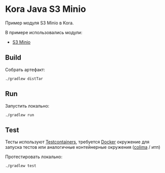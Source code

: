 # Kora Java S3 Minio

Пример модуля S3 Minio в Kora.

В примере использовались модули:
- [S3 Minio](https://kora-projects.github.io/kora-docs/ru/documentation/s3-client/#minio)

## Build

Собрать артефакт:

```shell
./gradlew distTar
```

## Run

Запустить локально:
```shell
./gradlew run
```

## Test

Тесты используют [Testcontainers](https://java.testcontainers.org/), требуется [Docker](https://docs.docker.com/engine/install/) окружение для запуска тестов или аналогичные контейнерные окружения ([colima](https://github.com/abiosoft/colima) / итп)

Протестировать локально:
```shell
./gradlew test
```
